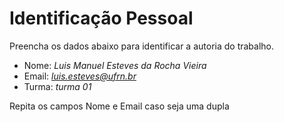 # Identificação Pessoal

Preencha os dados abaixo para identificar a autoria do trabalho.

- Nome: *Luis Manuel Esteves da Rocha Vieira*
- Email: *luis.esteves@ufrn.br*
- Turma: *turma 01*

Repita os campos Nome e Email caso seja uma dupla

